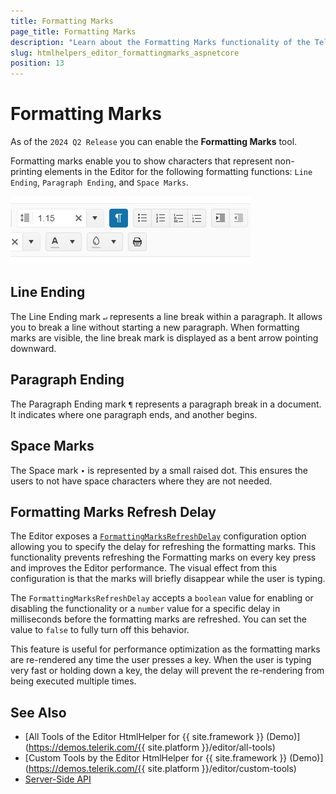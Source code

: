 ```yaml
---
title: Formatting Marks
page_title: Formatting Marks
description: "Learn about the Formatting Marks functionality of the Telerik UI Editor component for {{ site.framework }}."
slug: htmlhelpers_editor_formattingmarks_aspnetcore
position: 13
---
```


# Formatting Marks

As of the `2024 Q2 Release` you can enable the **Formatting Marks** tool.

Formatting marks enable you to show characters that represent non-printing elements in the Editor for the following formatting functions: `Line Ending`, `Paragraph Ending`, and `Space Marks`.

 ![Telerik UI for {{ site.framework }} Editor Formatting Marks Tool](./images/formatting-marks.png)

## Line Ending

The Line Ending mark `↵` represents a line break within a paragraph. It allows you to break a line without starting a new paragraph. When formatting marks are visible, the line break mark is displayed as a bent arrow pointing downward.

## Paragraph Ending

The Paragraph Ending mark `¶` represents a paragraph break in a document. It indicates where one paragraph ends, and another begins.

## Space Marks

The Space mark `∙` is represented by a small raised dot. This ensures the users to not have space characters where they are not needed.

## Formatting Marks Refresh Delay

The Editor exposes a [`FormattingMarksRefreshDelay`](/api/kendo.mvc.ui.fluent/editorbuilder#formattingmarksrefreshdelaysystemdouble) configuration option allowing you to specify the delay for refreshing the formatting marks. This functionality prevents refreshing the Formatting marks on every key press and improves the Editor performance. The visual effect from this configuration is that the marks will briefly disappear while the user is typing.

The `FormattingMarksRefreshDelay` accepts a `boolean` value for enabling or disabling the functionality or a `number` value for a specific delay in milliseconds before the formatting marks are refreshed. You can set the value to `false` to fully turn off this behavior.

This feature is useful for performance optimization as the formatting marks are re-rendered any time the user presses a key. When the user is typing very fast or holding down a key, the delay will prevent the re-rendering from being executed multiple times.

## See Also

* [All Tools of the Editor HtmlHelper for {{ site.framework }} (Demo)](https://demos.telerik.com/{{ site.platform }}/editor/all-tools)
* [Custom Tools by the Editor HtmlHelper for {{ site.framework }} (Demo)](https://demos.telerik.com/{{ site.platform }}/editor/custom-tools)
* [Server-Side API](/api/editor)
